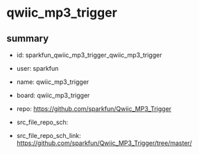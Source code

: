 # qwiic_mp3_trigger
 
## summary 
* id: sparkfun_qwiic_mp3_trigger_qwiic_mp3_trigger
* user: sparkfun
* name: qwiic_mp3_trigger
* board: qwiic_mp3_trigger
* repo: https://github.com/sparkfun/Qwiic_MP3_Trigger



* src_file_repo_sch: 
* src_file_repo_sch_link: https://github.com/sparkfun/Qwiic_MP3_Trigger/tree/master/






